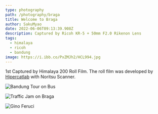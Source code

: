 ```yaml
---
type: photography
path: /photography/braga
title: Welcome to Braga
author: SakuMyao
date: 2022-06-06T09:13:39.908Z
description: Captured by Ricoh KR-5 + 50mm F2.0 Rikenon Lens
tags:
  - himalaya
  - ricoh
  - bandung
image: https://i.ibb.co/PxZMJh2/HCL994.jpg
---
```

1st Captured by Himalaya 200 Roll Film. The roll film was developed by [Hipercatlab](https://www.instagram.com/hipercatlab) with Noritsu Scanner. 

![Bandung Tour on Bus](https://i.ibb.co/p0cz3Pb/HCL999.jpg "Bandung Tour on Bus")

![Traffic Jam on Braga](https://i.ibb.co/FwRm80b/HCL995.jpg "Traffic Jam on Braga")

![Gino Feruci](https://i.ibb.co/pzKgCjM/HCL992.jpg "Gino Feruci")